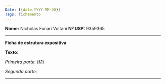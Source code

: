 ```yaml
---
Date: {{date:YYYY-MM-DD}}
Tags: fichamento
---
```

**Nome:** Nicholas Funari Voltani
**Nº USP:** 9359365

---
**Ficha de estrutura expositiva**

**Texto**: 

*Primeira parte*: (§1)

*Segunda parte*: 

---